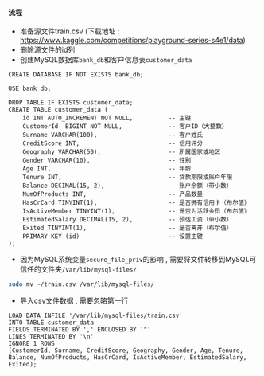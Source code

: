 #### 流程

+ 准备源文件train.csv (下载地址 : https://www.kaggle.com/competitions/playground-series-s4e1/data)
+ 删除源文件的id列
+ 创建MySQL数据库`bank_db`和客户信息表`customer_data`

```mysql
CREATE DATABASE IF NOT EXISTS bank_db;

USE bank_db;

DROP TABLE IF EXISTS customer_data;
CREATE TABLE customer_data (
    id INT AUTO_INCREMENT NOT NULL,          -- 主键
    CustomerId  BIGINT NOT NULL,             -- 客户ID（大整数）
    Surname VARCHAR(100),                    -- 客户姓氏
    CreditScore INT,                         -- 信用评分
    Geography VARCHAR(50),                   -- 所属国家或地区
    Gender VARCHAR(10),                      -- 性别
    Age INT,                                 -- 年龄
    Tenure INT,                              -- 贷款期限或账户年限
    Balance DECIMAL(15, 2),                  -- 账户余额（带小数）
    NumOfProducts INT,                       -- 产品数量
    HasCrCard TINYINT(1),                    -- 是否拥有信用卡（布尔值）
    IsActiveMember TINYINT(1),               -- 是否为活跃会员（布尔值）
    EstimatedSalary DECIMAL(15, 2),          -- 预估工资（带小数）
    Exited TINYINT(1),                       -- 是否离开（布尔值）
    PRIMARY KEY (id)                         -- 设置主键
);
```

+ 因为MySQL系统变量`secure_file_priv`的影响 , 需要将文件转移到MySQL可信任的文件夹`/var/lib/mysql-files/`

```bash
sudo mv ~/train.csv /var/lib/mysql-files/
```

+ 导入csv文件数据 , 需要忽略第一行

```mysql
LOAD DATA INFILE '/var/lib/mysql-files/train.csv'
INTO TABLE customer_data
FIELDS TERMINATED BY ',' ENCLOSED BY '"'
LINES TERMINATED BY '\n'
IGNORE 1 ROWS
(CustomerId, Surname, CreditScore, Geography, Gender, Age, Tenure, Balance, NumOfProducts, HasCrCard, IsActiveMember, EstimatedSalary, Exited);
```



